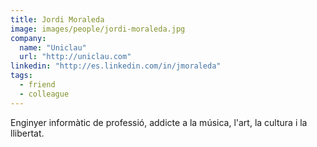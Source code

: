 ```yaml
---
title: Jordi Moraleda
image: images/people/jordi-moraleda.jpg
company: 
  name: "Uniclau"
  url: "http://uniclau.com"
linkedin: "http://es.linkedin.com/in/jmoraleda"
tags:
  - friend
  - colleague
---
```

Enginyer informàtic de professió, addicte a la música, l'art, la cultura i la llibertat.
